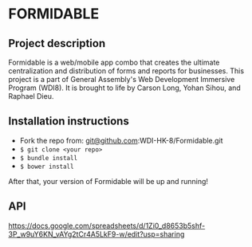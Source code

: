 # FORMIDABLE

## Project description

Formidable is a web/mobile app combo that creates the ultimate centralization and distribution of forms and reports for businesses. This project is a part of General Assembly's Web Development Immersive Program (WDI8). It is brought to life by Carson Long, Yohan Sihou, and Raphael Dieu.

## Installation instructions

- Fork the repo from: git@github.com:WDI-HK-8/Formidable.git
- ```$ git clone <your repo>```
- ```$ bundle install```
- ```$ bower install```

After that, your version of Formidable will be up and running!

## API
https://docs.google.com/spreadsheets/d/1Zi0_d8653b5shf-3P_w9uY6KN_vAYg2tCr4A5LkF9-w/edit?usp=sharing
